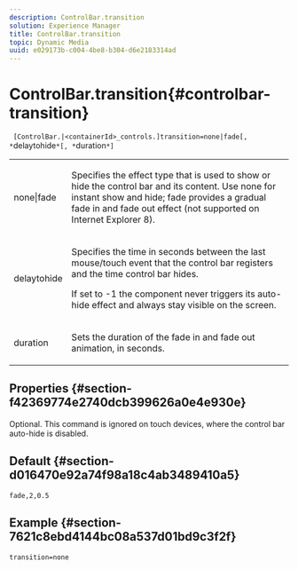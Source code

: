```yaml
---
description: ControlBar.transition
solution: Experience Manager
title: ControlBar.transition
topic: Dynamic Media
uuid: e029173b-c004-4be8-b304-d6e2183314ad
---
```


# ControlBar.transition{#controlbar-transition}

 ` [ControlBar.|<containerId>_controls.]transition=none|fade[, *`delaytohide`*[, *`duration`*]`

<table id="table_F71AA834FE494949A2D4B569EA5E721F"> 
 <tbody> 
  <tr> 
   <td colname="col1"> <p> <span class="codeph"> none|fade </span> </p> </td> 
   <td colname="col2"> <p> Specifies the effect type that is used to show or hide the control bar and its content. Use <span class="codeph"> none </span> for instant show and hide; <span class="codeph"> fade </span> provides a gradual fade in and fade out effect (not supported on Internet Explorer 8). </p> </td> 
  </tr> 
  <tr> 
   <td colname="col1"> <p> <span class="codeph"> <span class="varname"> delaytohide </span> </span> </p> </td> 
   <td colname="col2"> <p> Specifies the time in seconds between the last mouse/touch event that the control bar registers and the time control bar hides. </p> <p> If set to <span class="codeph"> -1 </span> the component never triggers its auto-hide effect and always stay visible on the screen. </p> </td> 
  </tr> 
  <tr> 
   <td colname="col1"> <p> <span class="codeph"> <span class="varname"> duration </span> </span> </p> </td> 
   <td colname="col2"> <p> Sets the duration of the fade in and fade out animation, in seconds. </p> </td> 
  </tr> 
 </tbody> 
</table>

## Properties {#section-f42369774e2740dcb399626a0e4e930e}

Optional. This command is ignored on touch devices, where the control bar auto-hide is disabled.

## Default {#section-d016470e92a74f98a18c4ab3489410a5}

`fade,2,0.5`

## Example {#section-7621c8ebd4144bc08a537d01bd9c3f2f}

`transition=none` 
